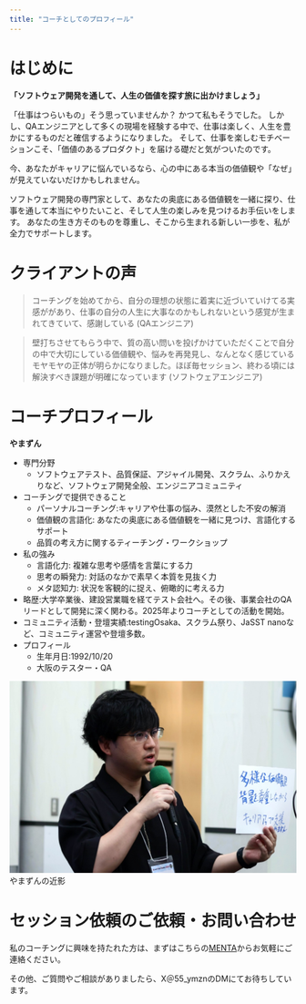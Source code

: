 ```yaml
---
title: "コーチとしてのプロフィール"
---
```


# はじめに

**「ソフトウェア開発を通して、人生の価値を探す旅に出かけましょう」**

「仕事はつらいもの」そう思っていませんか？
かつて私もそうでした。
しかし、QAエンジニアとして多くの現場を経験する中で、仕事は楽しく、人生を豊かにするものだと確信するようになりました。
そして、仕事を楽しむモチベーションこそ、「価値のあるプロダクト」を届ける礎だと気がついたのです。

今、あなたがキャリアに悩んでいるなら、心の中にある本当の価値観や「なぜ」が見えていないだけかもしれません。

ソフトウェア開発の専門家として、あなたの奥底にある価値観を一緒に探り、仕事を通して本当にやりたいこと、そして人生の楽しみを見つけるお手伝いをします。
あなたの生き方そのものを尊重し、そこから生まれる新しい一歩を、私が全力でサポートします。

# クライアントの声

> コーチングを始めてから、自分の理想の状態に着実に近づいていけてる実感ががあり、仕事の自分の人生に大事なのかもしれないという感覚が生まれてきていて、感謝している (QAエンジニア)

> 壁打ちさせてもらう中で、質の高い問いを投げかけていただくことで自分の中で大切にしている価値観や、悩みを再発見し、なんとなく感じているモヤモヤの正体が明らかになりました。ほぼ毎セッション、終わる頃には解決すべき課題が明確になっています (ソフトウェアエンジニア)

# コーチプロフィール
**やまずん**
- 専門分野
    - ソフトウェアテスト、品質保証、アジャイル開発、スクラム、ふりかえりなど、ソフトウェア開発全般、エンジニアコミュニティ
- コーチングで提供できること
    - パーソナルコーチング:キャリアや仕事の悩み、漠然とした不安の解消
    - 価値観の言語化: あなたの奥底にある価値観を一緒に見つけ、言語化するサポート
    - 品質の考え方に関するティーチング・ワークショップ
- 私の強み
    - 言語化力: 複雑な思考や感情を言葉にする力
    - 思考の瞬発力: 対話のなかで素早く本質を見抜く力
    - メタ認知力: 状況を客観的に捉え、俯瞰的に考える力
- 略歴:大学卒業後、建設営業職を経てテスト会社へ。その後、事業会社のQAリードとして開発に深く関わる。2025年よりコーチとしての活動を開始。
- コミュニティ活動・登壇実績:testingOsaka、スクラム祭り、JaSST nanoなど、コミュニティ運営や登壇多数。
- プロフィール
    - 生年月日:1992/10/20
    - 大阪のテスター・QA

![](/images/yamazun_real2.jpg)
やまずんの近影

# セッション依頼のご依頼・お問い合わせ
私のコーチングに興味を持たれた方は、まずはこちらの[MENTA](https://menta.work/user/98929)からお気軽にご連絡ください。

その他、ご質問やご相談がありましたら、X＠55_ymznのDMにてお待ちしています。